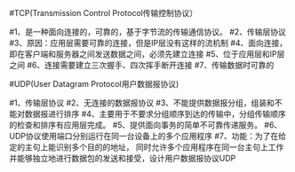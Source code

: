 
#TCP(Transmission Control Protocol传输控制协议）

#1、是一种面向连接的，可靠的，基于字节流的传输通信协议。
#2、传输层协议
#3、原因：应用层需要可靠的连接，但是IP层没有这样的流机制
#4、面向连接，即在客户端和服务器之间发送数据之间，必须先建立连接
#5、位于应用层和IP层之间
#6、连接需要建立三次握手、四次挥手断开连接
#7、传输数据时可靠的




#UDP(User Datagram Protocol用户数据报协议)

#1、传输层协议
#2、无连接的数据报协议
#3、不能提供数据报分组，组装和不能对数据报进行排序
#4、主要用于不要求分组顺序到达的传输中，分组传输顺序的检查和排序有应用层完成。
#5、提供面向事务的简单不可靠传递服务。
#6、UDP协议使用端口分别运行在同一台设备上的多个应用程序
#7、功能：为了在给定的主句上能识别多个目的的地址，
同时允许多个应用程序在同一台主句上工作并能够独立地进行数据包的发送和接受，设计用户数据报协议UDP

